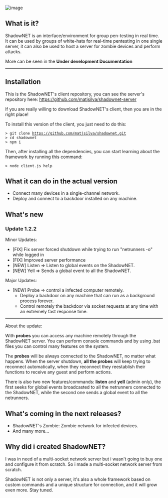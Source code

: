 ![image](https://user-images.githubusercontent.com/54675543/180327662-f569be24-35c7-45df-804a-67b1e989ad45.png) 

## What is it?

ShadowNET is an interface/environment for group pen-testing in real time. It can be used by groups of white-hats for real-time pentesting in one single server, it can also be used to host a server for zombie devices and perform attacks.

More can be seen in the **Under development Documentation**

---

## Installation

This is the ShadowNET's client repository, you can see the server's repository here: https://github.com/matjsilva/shadownet-server

If you are really willing to download ShadowNET's client, then you are in the right place!

To install this version of the client, you just need to do this:

<code>> git clone https://github.com/matjsilva/shadownet.git</code> <br/>
<code>> cd shadownet</code> <br/>
<code>> npm i</code>

Then, after installing all the dependencies, you can start learning about the framework by running this command:

<code>> node client.js help</code>

## What it can do in the actual version

- Connect many devices in a single-channel network.
- Deploy and connect to a backdoor installed on any machine.

## What's new

### Update 1.2.2

Minor Updates:
- [FIX] Fix server forced shutdown while trying to run "netrunners -o" while logged in
- [FIX] Improved server performance
- [NEW] Listen => Listen to global events on the ShadowNET.
- [NEW] Yell => Sends a global event to all the ShadowNET.

Major Updates:
- [NEW] Probe => control a infected computer remotely.
    - Deploy a backdoor on any machine that can run as a background process forever.
    - Control remotely the backdoor via socket requests at any time with an extremely fast response time.
---
About the update:

With **probes** you can access any machine remotely through the ShadowNET server. You can perform console commands and by using .bat files you can control many features on the system.

The **probes** will be always connected to the ShadowNET, no matter what happens. When the server shutdown, **all the probes** will keep trying to reconnect automatically, when they reconnect they reestablish their functions to receive any guest and perform actions.

There is also two new features/commands: **listen** and **yell** (admin only), the first seeks for global events broadcasted to all the netrunners connected to the ShadowNET, while the second one sends a global event to all the netrunners.


## What's coming in the next releases?

- ShadowNET's Zombie: Zombie network for infected devices.
- And many more...

## Why did i created ShadowNET?

I was in need of a multi-socket network server but i wasn't going to buy one and configure it from scratch. So i made a multi-socket network server from scratch.

ShadowNET is not only a server, it's also a whole framework based on custom commands and a unique structure for connection, and it will grow even more. Stay tuned.
